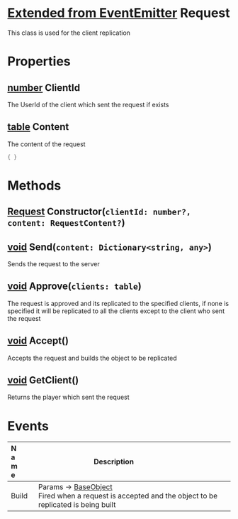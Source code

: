 # [Extended from EventEmitter](EventEmitter.md) Request 
This class is used for the client replication
	 
# Properties

## [number](number.md) ClientId
The UserId of the client which sent the request if exists 
	
## [table](table.md) Content 
The content of the request
		 
```lua
{ }
```


# Methods

## [Request](Request.md) Constructor(`clientId: number?, content: RequestContent?`) 
 
## [void](https://create.roblox.com/docs/scripting/luau/nil) Send(`content: Dictionary<string, any>`) 
 Sends the request to the server
	
## [void](https://create.roblox.com/docs/scripting/luau/nil) Approve(`clients: table`) 
 The request is approved and its replicated to the specified clients, if none is specified it will be replicated to all the clients except to the client who sent the request
	
## [void](BaseObject.md) Accept() 
 Accepts the request and builds the object to be replicated
	
## [void](https://create.roblox.com/docs/reference/engine/classes/Player) GetClient() 
 Returns the player which sent the request
	

# Events
|<div style="width:20%; max-size: 20%">Name</div>|<div style="width:80%; max-size: 80%">Description</div>|
|---|---|
|Build|Params -> [BaseObject](BaseObject.md)<br>Fired when a request is accepted and the object to be replicated is being built<br>|



